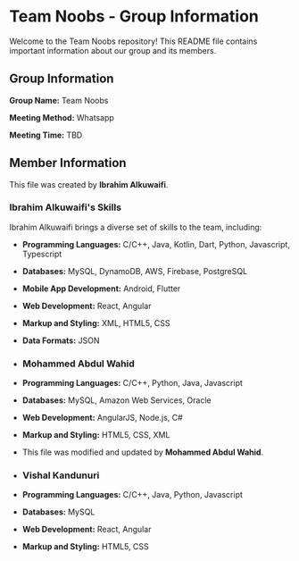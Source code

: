 # Team Noobs - Group Information

Welcome to the Team Noobs repository! This README file contains important information about our group and its members.

## Group Information

**Group Name:** Team Noobs

**Meeting Method:** Whatsapp

**Meeting Time:** TBD

## Member Information

This file was created by **Ibrahim Alkuwaifi**.

### Ibrahim Alkuwaifi's Skills

Ibrahim Alkuwaifi brings a diverse set of skills to the team, including:

- **Programming Languages:** C/C++, Java, Kotlin, Dart, Python, Javascript, Typescript
- **Databases:** MySQL, DynamoDB, AWS, Firebase, PostgreSQL
- **Mobile App Development:** Android, Flutter
- **Web Development:** React, Angular
- **Markup and Styling:** XML, HTML5, CSS
- **Data Formats:** JSON

- ### Mohammed Abdul Wahid

- **Programming Languages:** C/C++, Python, Java, Javascript
- **Databases:** MySQL, Amazon Web Services, Oracle
- **Web Development:** AngularJS, Node.js, C#
- **Markup and Styling:** HTML5, CSS, XML
-  This file was modified and updated by **Mohammed Abdul Wahid**.

-  ### Vishal Kandunuri

- **Programming Languages:** C/C++, Java, Python, Javascript
- **Databases:** MySQL
- **Web Development:** React, Angular
- **Markup and Styling:** HTML5, CSS
